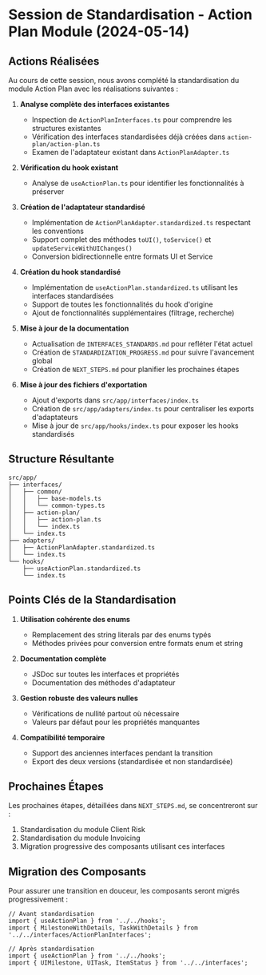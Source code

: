 # Session de Standardisation - Action Plan Module (2024-05-14)

## Actions Réalisées

Au cours de cette session, nous avons complété la standardisation du module Action Plan avec les réalisations suivantes :

1. **Analyse complète des interfaces existantes**
   - Inspection de `ActionPlanInterfaces.ts` pour comprendre les structures existantes
   - Vérification des interfaces standardisées déjà créées dans `action-plan/action-plan.ts`
   - Examen de l'adaptateur existant dans `ActionPlanAdapter.ts`

2. **Vérification du hook existant**
   - Analyse de `useActionPlan.ts` pour identifier les fonctionnalités à préserver

3. **Création de l'adaptateur standardisé**
   - Implémentation de `ActionPlanAdapter.standardized.ts` respectant les conventions
   - Support complet des méthodes `toUI()`, `toService()` et `updateServiceWithUIChanges()`
   - Conversion bidirectionnelle entre formats UI et Service

4. **Création du hook standardisé**
   - Implémentation de `useActionPlan.standardized.ts` utilisant les interfaces standardisées
   - Support de toutes les fonctionnalités du hook d'origine
   - Ajout de fonctionnalités supplémentaires (filtrage, recherche)

5. **Mise à jour de la documentation**
   - Actualisation de `INTERFACES_STANDARDS.md` pour refléter l'état actuel
   - Création de `STANDARDIZATION_PROGRESS.md` pour suivre l'avancement global
   - Création de `NEXT_STEPS.md` pour planifier les prochaines étapes

6. **Mise à jour des fichiers d'exportation**
   - Ajout d'exports dans `src/app/interfaces/index.ts`
   - Création de `src/app/adapters/index.ts` pour centraliser les exports d'adaptateurs
   - Mise à jour de `src/app/hooks/index.ts` pour exposer les hooks standardisés

## Structure Résultante

```
src/app/
├── interfaces/
│   ├── common/
│   │   ├── base-models.ts
│   │   └── common-types.ts
│   ├── action-plan/
│   │   ├── action-plan.ts
│   │   └── index.ts
│   └── index.ts
├── adapters/
│   ├── ActionPlanAdapter.standardized.ts
│   └── index.ts
└── hooks/
    ├── useActionPlan.standardized.ts
    └── index.ts
```

## Points Clés de la Standardisation

1. **Utilisation cohérente des enums**
   - Remplacement des string literals par des enums typés
   - Méthodes privées pour conversion entre formats enum et string

2. **Documentation complète**
   - JSDoc sur toutes les interfaces et propriétés
   - Documentation des méthodes d'adaptateur

3. **Gestion robuste des valeurs nulles**
   - Vérifications de nullité partout où nécessaire
   - Valeurs par défaut pour les propriétés manquantes

4. **Compatibilité temporaire**
   - Support des anciennes interfaces pendant la transition
   - Export des deux versions (standardisée et non standardisée)

## Prochaines Étapes

Les prochaines étapes, détaillées dans `NEXT_STEPS.md`, se concentreront sur :

1. Standardisation du module Client Risk
2. Standardisation du module Invoicing
3. Migration progressive des composants utilisant ces interfaces

## Migration des Composants

Pour assurer une transition en douceur, les composants seront migrés progressivement :

```tsx
// Avant standardisation
import { useActionPlan } from '../../hooks';
import { MilestoneWithDetails, TaskWithDetails } from '../../interfaces/ActionPlanInterfaces';

// Après standardisation
import { useActionPlan } from '../../hooks';
import { UIMilestone, UITask, ItemStatus } from '../../interfaces';
```